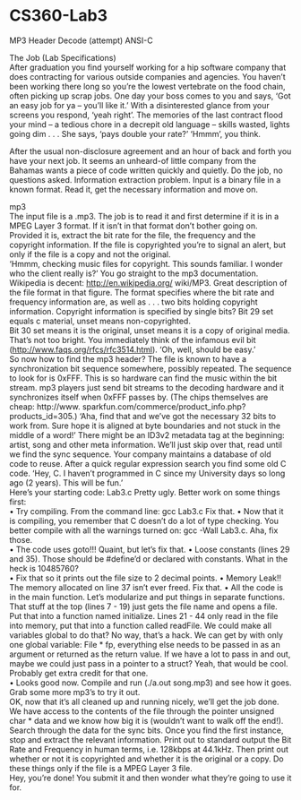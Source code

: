 # CS360-Lab3
MP3 Header Decode (attempt) ANSI-C

The Job (Lab Specifications)<br />
After graduation you find yourself working for a hip software company that does contracting for
various outside companies and agencies. You haven’t been working there long so you’re the lowest
vertebrate on the food chain, often picking up scrap jobs. One day your boss comes to you and says,
‘Got an easy job for ya – you’ll like it.’ With a disinterested glance from your screens you respond,
‘yeah right’. The memories of the last contract flood your mind – a tedious chore in a decrepit
old language – skills wasted, lights going dim . . . She says, ‘pays double your rate?’ ‘Hmmm’, you
think.<br />

After the usual non-disclosure agreement and an hour of back and forth you have your next job. It
seems an unheard-of little company from the Bahamas wants a piece of code written quickly and
quietly. Do the job, no questions asked. Information extraction problem. Input is a binary file in
a known format. Read it, get the necessary information and move on. <br />

mp3 <br />
The input file is a .mp3. The job is to read it and first determine if it is in a MPEG Layer 3 format.
If it isn’t in that format don’t bother going on. Provided it is, extract the bit rate for the file, the
frequency and the copyright information. If the file is copyrighted you’re to signal an alert, but
only if the file is a copy and not the original.<br />
‘Hmmm, checking music files for copyright. This sounds familiar. I wonder who the client really
is?’ You go straight to the mp3 documentation. Wikipedia is decent: http://en.wikipedia.org/
wiki/MP3. Great description of the file format in that figure. The format specifies where the bit
rate and frequency information are, as well as . . . two bits holding copyright information. Copyright
information is specified by single bits? Bit 29 set equals 
c material, unset means non-copyrighted.<br />
Bit 30 set means it is the original, unset means it is a copy of original media. That’s not too bright.
You immediately think of the infamous evil bit (http://www.faqs.org/rfcs/rfc3514.html). ‘Oh,
well, should be easy.’<br />
So now how to find the mp3 header? The file is known to have a synchronization bit sequence
somewhere, possibly repeated. The sequence to look for is 0xFFF. This is so hardware can find
the music within the bit stream. mp3 players just send bit streams to the decoding hardware
and it synchronizes itself when 0xFFF passes by. (The chips themselves are cheap: http://www.
sparkfun.com/commerce/product_info.php?products_id=305.) ‘Aha, find that and we’ve got
the necessary 32 bits to work from. Sure hope it is aligned at byte boundaries and not stuck in
the middle of a word!’ There might be an ID3v2 metadata tag at the beginning: artist, song and
other meta information. We’ll just skip over that, read until we find the sync sequence.
Your company maintains a database of old code to reuse. After a quick regular expression search
you find some old C code. ‘Hey, C. I haven’t programmed in C since my University days so long
ago (2 years). This will be fun.’<br />
Here’s your starting code: Lab3.c Pretty ugly. Better work on some things first:<br />
• Try compiling. From the command line: gcc Lab3.c Fix that.
• Now that it is compiling, you remember that C doesn’t do a lot of type checking. You better
compile with all the warnings turned on: gcc -Wall Lab3.c. Aha, fix those.<br />
• The code uses goto!!! Quaint, but let’s fix that.
• Loose constants (lines 29 and 35). Those should be #define’d or declared with constants.
What in the heck is 10485760?<br />
• Fix that so it prints out the file size to 2 decimal points.
• Memory Leak!! The memory allocated on line 37 isn’t ever freed. Fix that.
• All the code is in the main function. Let’s modularize and put things in separate functions.<br />
That stuff at the top (lines 7 - 19) just gets the file name and opens a file. Put that into a
function named initialize. Lines 21 - 44 only read in the file into memory, put that into a
function called readFile. We could make all variables global to do that? No way, that’s a
hack. We can get by with only one global variable: File * fp, everything else needs to be
passed in as an argument or returned as the return value. If we have a lot to pass in and out,
maybe we could just pass in a pointer to a struct? Yeah, that would be cool. Probably get
extra credit for that one.<br />
• Looks good now. Compile and run (./a.out song.mp3) and see how it goes. Grab some
more mp3’s to try it out.<br />
OK, now that it’s all cleaned up and running nicely, we’ll get the job done. We have access to
the contents of the file through the pointer unsigned char * data and we know how big it is
(wouldn’t want to walk off the end!). Search through the data for the sync bits. Once you find
the first instance, stop and extract the relevant information. Print out to standard output the Bit
Rate and Frequency in human terms, i.e. 128kbps at 44.1kHz. Then print out whether or not it
is copyrighted and whether it is the original or a copy. Do these things only if the file is a MPEG
Layer 3 file.<br />
Hey, you’re done! You submit it and then wonder what they’re going to use it for.<br />
